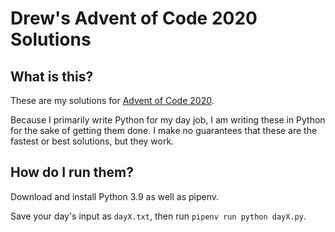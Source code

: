 # Drew's Advent of Code 2020 Solutions

## What is this?

These are my solutions for [Advent of Code 2020](https://adventofcode.com/2020).

Because I primarily write Python for my day job, I am writing these in Python
for the sake of getting them done. I make no guarantees that these are the
fastest or best solutions, but they work.

## How do I run them?

Download and install Python 3.9 as well as pipenv.

Save your day's input as `dayX.txt`, then run `pipenv run python dayX.py`.
